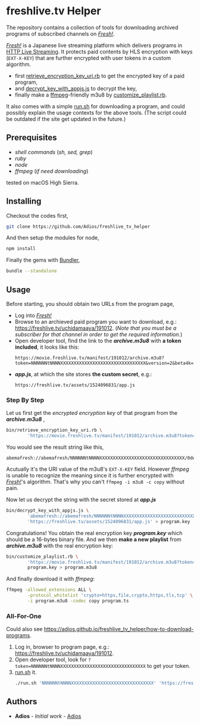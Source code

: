 # freshlive.tv Helper

The repository contains a collection of tools for downloading archived programs of subscribed channels on _[Fresh!](https://freshlive.tv/)_.

_[Fresh!](https://freshlive.tv/)_ is a Japanese live streaming platform which delivers programs in [HTTP Live Streaming](https://en.wikipedia.org/wiki/HTTP_Live_Streaming). It protects paid contents by HLS encryption with keys (`EXT-X-KEY`) that are further encrypted with user tokens in a custom algorithm.

- first [retrieve_encryption_key_uri.rb](bin/retrieve_encryption_key_uri.rb) to get the encrypted key of a paid program,
- and [decrypt_key_with_appjs.js](bin/decrypt_key_with_appjs.js) to decrypt the key,
- finally make a [ffmpeg](https://www.ffmpeg.org/)-friendly m3u8 by [customize_playlist.rb](bin/customize_playlist.rb). 

It also comes with a simple [run.sh](/run.sh) for downloading a program, and could possibly explain the usage contexts for the above tools. (The script could be outdated if the site get updated in the future.) 

## Prerequisites

- _shell commands_ (_sh, sed, grep_)
- _ruby_
- _node_
- _ffmpeg_ (_if need downloading_)

tested on macOS High Sierra.

## Installing

Checkout the codes first,

```bash
git clone https://github.com/Adios/freshlive_tv_helper
```

And then setup the modules for node,

```bash
npm install
```

Finally the gems with [Bundler](https://bundler.io/),

```bash
bundle --standalone
```

## Usage
Before starting, you should obtain two URLs from the program page,

- Log into _[Fresh!](https://freshlive.tv/)_
- Browse to an archieved paid program you want to download, e.g.: https://freshlive.tv/uchidamaaya/191012.
(_Note that you must be a subscriber for that channel in order to get the required information._)
- Open developer tool, find the link to the _**archive.m3u8**_ with **a token included**, it looks like this:
  ```
  https://movie.freshlive.tv/manifest/191012/archive.m3u8?token=NNNNNNtNNNNXXXXXXXXXXXXXXXXXXXXXXXXXXXXXXXX&version=2&beta4k=
  ```
- _**app.js**_, at which the site stores **the custom secret**, e.g.:
  ```
  https://freshlive.tv/assets/1524096831/app.js
  ```

### Step By Step

Let us first get the _encrypted encryption key_ of that program from the _**archive.m3u8**_ ,
```bash
bin/retrieve_encryption_key_uri.rb \
        'https://movie.freshlive.tv/manifest/191012/archive.m3u8?token=NNNNNNtNNNNXXXXXXXXXXXXXXXXXXXXXXXXXXXXXXXX&version=2&beta4k='
```
You would see the result string like this,
```
abemafresh://abemafresh/NNNNNNtNNNNXXXXXXXXXXXXXXXXXXXXXXXXXXXXXXXX/0de7c2f47df5b6a559fbdeff5341363a
```
Acutually it's the URI value of the m3u8's `EXT-X-KEY` field. However _ffmpeg_ is unable to recognize the meaning since it is further encrypted with _[Fresh!](https://freshlive.tv/)_'s algorithm. That's why you can't `ffmpeg -i m3u8 -c copy` without pain.

Now let us decrypt the string with the secret stored at _**app.js**_
```bash
bin/decrypt_key_with_appjs.js \
        'abemafresh://abemafresh/NNNNNNtNNNNXXXXXXXXXXXXXXXXXXXXXXXXXXXXXXXX/0de7c2f47df5b6a559fbdeff5341363a' \
        'https://freshlive.tv/assets/1524096831/app.js' > program.key
```

Congratulations! You obtain the real encryption key _**program.key**_ which should be a 16-bytes binary file. And we then **make a new playlist** from _**archive.m3u8**_ with the real encryption key:

```bash
bin/customize_playlist.rb \
        'https://movie.freshlive.tv/manifest/191012/archive.m3u8?token=NNNNNNtNNNNXXXXXXXXXXXXXXXXXXXXXXXXXXXXXXXX&version=2&beta4k=' \
        program.key > program.m3u8
```

And finally download it with _ffmpeg_:
```bash
ffmpeg -allowed_extensions ALL \
        -protocol_whitelist 'crypto+https,file,crypto,https,tls,tcp' \
        -i program.m3u8 -codec copy program.ts
```

### All-For-One

Could also see https://adios.github.io/freshlive_tv_helper/how-to-download-programs.

1. Log in, browser to program page, e.g.: https://freshlive.tv/uchidamaaya/191012.
2. Open developer tool, look for `?token=NNNNNNtNNNNXXXXXXXXXXXXXXXXXXXXXXXXXXXXXXXX` to get your token.
3. [run.sh](/run.sh) it.
    ```bash
    ./run.sh 'NNNNNNtNNNNXXXXXXXXXXXXXXXXXXXXXXXXXXXXXXX' 'https://freshlive.tv/uchidamaaya/191012'
    ```

## Authors

* **Adios** - *Initial work* - [Adios](https://github.com/Adios)
